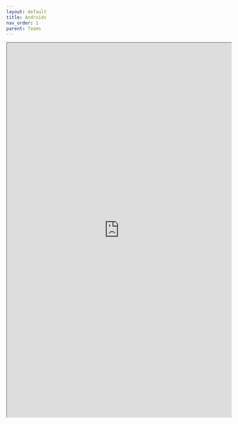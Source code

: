 ```yaml
---
layout: default
title: Androids
nav_order: 1
parent: Teams
---
```


<iframe width=600 height=1000 scrolling="yes" src="https://docs.google.com/document/d/e/2PACX-1vTJnsTObTyAwHSGUY-bwiBEdkhPoazevMAv2y5WHql6MPjNdQ5aLp1Gn660QGJQXDRZTWA3wJbjexbS/pub?embedded=true"></iframe>